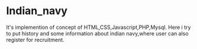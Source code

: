# Indian_navy
It's implemention of concept of HTML,CSS,Javascript,PHP,Mysql. Here i try to put history and some information about indian navy,where user can also register for recruitment.
